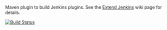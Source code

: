 Maven plugin to build Jenkins plugins.
See the [Extend Jenkins](https://wiki.jenkins-ci.org/display/JENKINS/Extend+Jenkins) wiki page for details.

[![Build Status](https://jenkins.ci.cloudbees.com/job/plugins/job/maven-hpi-plugin/badge/icon)](https://jenkins.ci.cloudbees.com/job/plugins/job/maven-hpi-plugin/)

